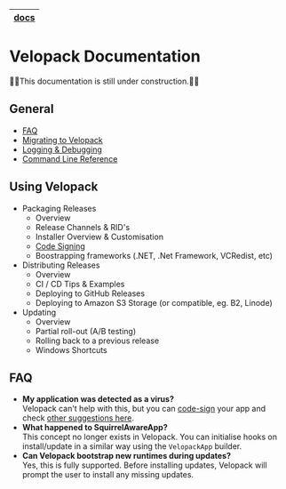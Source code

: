 | [docs](.) |
|:---|

# Velopack Documentation
🚧🚧This documentation is still under construction.🚧🚧

## General
- [FAQ](#faq)
- [Migrating to Velopack](migrating.md)
- [Logging & Debugging](debugging.md)
- [Command Line Reference](cli.md)

## Using Velopack
- Packaging Releases
  - Overview
  - Release Channels & RID's
  - Installer Overview & Customisation
  - [Code Signing](signing.md)
  - Boostrapping frameworks (.NET, .Net Framework, VCRedist, etc)
- Distributing Releases
  - Overview
  - CI / CD Tips & Examples
  - Deploying to GitHub Releases
  - Deploying to Amazon S3 Storage (or compatible, eg. B2, Linode)
- Updating
  - Overview
  - Partial roll-out (A/B testing)
  - Rolling back to a previous release
  - Windows Shortcuts

## FAQ
 - **My application was detected as a virus?** <br/>
   Velopack can't help with this, but you can [code-sign](signing.md) your app and check [other suggestions here](https://github.com/clowd/Clowd.Squirrel/issues/28#issuecomment-1016241760).
 - **What happened to SquirrelAwareApp?** <br/>
   This concept no longer exists in Velopack. You can initialise hooks on install/update in a similar way using the `VelopackApp` builder.
 - **Can Velopack bootstrap new runtimes during updates?** <br/>
   Yes, this is fully supported. Before installing updates, Velopack will prompt the user to install any missing updates.
